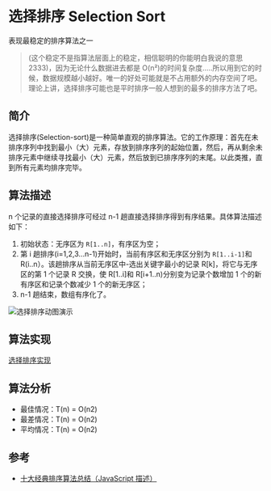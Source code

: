 # 选择排序 Selection Sort

表现最稳定的排序算法之一

> (这个稳定不是指算法层面上的稳定，相信聪明的你能明白我说的意思 2333)，因为无论什么数据进去都是 O(n²)的时间复杂度.....所以用到它的时候，数据规模越小越好。唯一的好处可能就是不占用额外的内存空间了吧。理论上讲，选择排序可能也是平时排序一般人想到的最多的排序方法了吧。

## 简介

选择排序(Selection-sort)是一种简单直观的排序算法。它的工作原理：首先在未排序序列中找到最小（大）元素，存放到排序序列的起始位置，然后，再从剩余未排序元素中继续寻找最小（大）元素，然后放到已排序序列的末尾。以此类推，直到所有元素均排序完毕。

## 算法描述

n 个记录的直接选择排序可经过 n-1 趟直接选择排序得到有序结果。具体算法描述如下：

1. 初始状态：无序区为 `R[1..n]`，有序区为空；
2. 第 i 趟排序(i=1,2,3...n-1)开始时，当前有序区和无序区分别为 `R[1..i-1]`和 R(i..n）。该趟排序从当前无序区中-选出关键字最小的记录 R[k]，将它与无序区的第 1 个记录 R 交换，使 R[1..i]和 R[i+1..n)分别变为记录个数增加 1 个的新有序区和记录个数减少 1 个的新无序区；
3. n-1 趟结束，数组有序化了。

<Image alt="选择排序动图演示" src="/03algo/selectionSort.gif" />

## 算法实现

[选择排序实现](../../编写代码/03algo/c_sort_2-selectionSort/c_sort_2-selectionSort.md)

## 算法分析

- 最佳情况：T(n) = O(n2)
- 最差情况：T(n) = O(n2)
- 平均情况：T(n) = O(n2)

## 参考

- [十大经典排序算法总结（JavaScript 描述）](https://juejin.cn/post/6844903444365443080)
